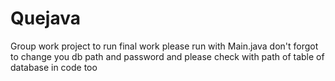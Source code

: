 # Quejava
Group work project
to run final work please run with Main.java
don't forgot to change you db path and password and please check with path of table of database in code too
